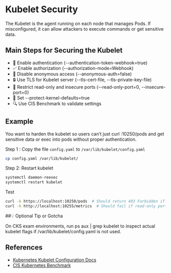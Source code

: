 # Kubelet Security
The Kubelet is the agent running on each node that manages Pods. If misconfigured, it can allow attackers to execute commands or get sensitive data.

## Main Steps for Securing the Kubelet

- 🔐 Enable authentication (--authentication-token-webhook=true)
- ✅ Enable authorization (--authorization-mode=Webhook)
- 🚫 Disable anonymous access (--anonymous-auth=false)
- 🔒 Use TLS for Kubelet server (--tls-cert-file, --tls-private-key-file)
- 🛑 Restrict read-only and insecure ports (--read-only-port=0, --insecure-port=0)
- 📜 Set --protect-kernel-defaults=true
- 🔍 Use CIS Benchmark to validate settings

## Example

You want to harden the kubelet so users can’t just curl :10250/pods and get sensitive data or exec into pods without proper authentication.

Step 1 : Copy the file `config.yaml` to `/var/lib/kubelet/config.yaml`

```bash
cp config.yaml /var/lib/kubelet/
```

Step 2: Restart kubelet

```bash
systemctl daemon-reexec
systemctl restart kubelet
```

Test

```bash
curl -k https://localhost:10250/pods  # Should return 403 Forbidden if auth is working
curl -k http://localhost:10255/metrics  # Should fail if read-only port is disabled correctly
```

##💡 Optional Tip or Gotcha

On CKS exam environments, run ps aux | grep kubelet to inspect actual kubelet flags if /var/lib/kubelet/config.yaml is not used.

## References

- [Kubernetes Kubelet Configuration Docs](https://kubernetes.io/docs/reference/command-line-tools-reference/kubelet/)
- [CIS Kubernetes Benchmark](https://www.cisecurity.org/benchmark/kubernetes)